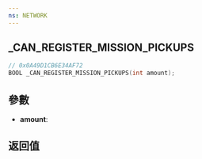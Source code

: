 ```yaml
---
ns: NETWORK
---
```

## _CAN_REGISTER_MISSION_PICKUPS

```c
// 0x0A49D1CB6E34AF72
BOOL _CAN_REGISTER_MISSION_PICKUPS(int amount);
```


## 參數
* **amount**: 

## 返回值

